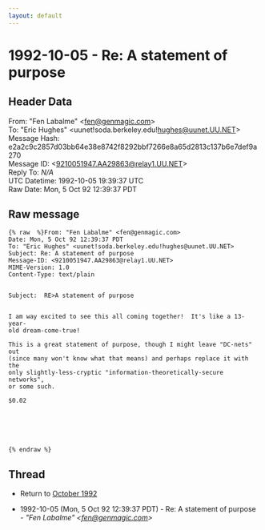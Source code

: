 ```yaml
---
layout: default
---
```


# 1992-10-05 - Re: A statement of purpose

## Header Data

From: "Fen Labalme" \<fen@genmagic.com\><br>
To: "Eric Hughes" \<uunet!soda.berkeley.edu!hughes@uunet.UU.NET\><br>
Message Hash: e2a2c9c2857d03bb64e38e8742f8292bbf7266e8a65d2813c137b6e7def9a270<br>
Message ID: \<9210051947.AA29863@relay1.UU.NET\><br>
Reply To: _N/A_<br>
UTC Datetime: 1992-10-05 19:39:37 UTC<br>
Raw Date: Mon, 5 Oct 92 12:39:37 PDT<br>

## Raw message

```
{% raw  %}From: "Fen Labalme" <fen@genmagic.com>
Date: Mon, 5 Oct 92 12:39:37 PDT
To: "Eric Hughes" <uunet!soda.berkeley.edu!hughes@uunet.UU.NET>
Subject: Re: A statement of purpose
Message-ID: <9210051947.AA29863@relay1.UU.NET>
MIME-Version: 1.0
Content-Type: text/plain


Subject:  RE>A statement of purpose


I am way excited to see this all coming together!  It's like a 13-year-
old dream-come-true!

This is a great statement of purpose, though I might leave "DC-nets" out
(since many won't know what that means) and perhaps replace it with the
only slightly-less-cryptic "information-theoretically-secure networks",
or some such.

$0.02






{% endraw %}
```

## Thread

+ Return to [October 1992](/archive/1992/10)

+ 1992-10-05 (Mon, 5 Oct 92 12:39:37 PDT) - Re: A statement of purpose - _"Fen Labalme" \<fen@genmagic.com\>_

